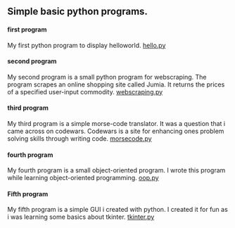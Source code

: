 ## Simple basic python programs.

#### first program
My first python program to display helloworld.
[hello.py](hello.py)


#### second program
My second program is a small python program for webscraping.
The program scrapes an online shopping site called Jumia.
It returns the prices of a specified user-input commodity.
[webscraping.py](webscraping.py)

#### third program
My third program is a simple morse-code translator.
It was a question that i came across on codewars.
Codewars is a site for enhancing ones problem solving skills through writing code.
[morsecode.py](morsecode.py)

#### fourth program 
My fourth program is a small object-oriented program.
I wrote this program while learning object-oriented programming.
[oop.py](oop.py)

#### Fifth program
My fifth program is a simple GUI i created with python.
I created it for fun as i was learning some basics about tkinter.
[tkinter.py](GUITkinter.py)
